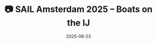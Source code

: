 ---
title: '📷 SAIL Amsterdam 2025 – Boats on the IJ'
date: '2025-08-23'
image: 'https://cdn.diblasio.social/static/photos/2025/20250823_110234.jpg'
thumbnail: 'https://cdn.diblasio.social/static/photos/2025/thumbnails/20250823_110234.jpg'
alt_text: "A lively scene on the IJ during SAIL Amsterdam 2025, featuring a mix of historic sailing ships, modern boats, and a large naval vessel in the background. The Dutch flag is prominently visible on several boats, and cranes and shipyard structures line the distant shore under a cloudy sky"
tags:
  - "#Amsterdam"
  - "#Netherlands"
  - "#Boats"
  - "#Sail 2025"
  - "#FujifilmXT4"
  - "#Photography"
description: ''
created_date: '2025-08-23'
location: "Unknown location"
exif_data: "FUJIFILM X-T4 XF100-400mmF4.5-5.6 R LM OIS WR (1/900 | f/5.6 | ISO 160)"
draft: false
---